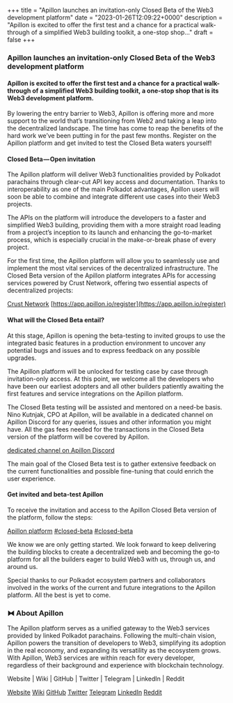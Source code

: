 +++
title = "Apillon launches an invitation-only Closed Beta of the Web3 development platform"
date = "2023-01-26T12:09:22+0000"
description = "Apillon is excited to offer the first test and a chance for a practical walk-through of a simplified Web3 building toolkit, a one-stop shop…"
draft = false
+++

### Apillon launches an invitation-only Closed Beta of the Web3 development platform


#### Apillon is excited to offer the first test and a chance for a practical walk-through of a simplified Web3 building toolkit, a one-stop shop that is its Web3 development platform.


By lowering the entry barrier to Web3, Apillon is offering more and more support to the world that’s transitioning from Web2 and taking a leap into the decentralized landscape. The time has come to reap the benefits of the hard work we’ve been putting in for the past few months. Register on the Apillon platform and get invited to test the Closed Beta waters yourself!


#### Closed Beta — Open invitation


The Apillon platform will deliver Web3 functionalities provided by Polkadot parachains through clear-cut API key access and documentation. Thanks to interoperability as one of the main Polkadot advantages, Apillon users will soon be able to combine and integrate different use cases into their Web3 projects.


The APIs on the platform will introduce the developers to a faster and simplified Web3 building, providing them with a more straight road leading from a project’s inception to its launch and enhancing the go-to-market process, which is especially crucial in the make-or-break phase of every project.


For the first time, the Apillon platform will allow you to seamlessly use and implement the most vital services of the decentralized infrastructure. The Closed Beta version of the Apillon platform integrates APIs for accessing services powered by Crust Network, offering two essential aspects of decentralized projects:

[Crust Network](https://crust.network/)
[https://app.apillon.io/register](https://app.apillon.io/register)

#### What will the Closed Beta entail?


At this stage, Apillon is opening the beta-testing to invited groups to use the integrated basic features in a production environment to uncover any potential bugs and issues and to express feedback on any possible upgrades.


The Apillon platform will be unlocked for testing case by case through invitation-only access. At this point, we welcome all the developers who have been our earliest adopters and all other builders patiently awaiting the first features and service integrations on the Apillon platform.


The Closed Beta testing will be assisted and mentored on a need-be basis. Nino Kutnjak, CPO at Apillon, will be available in a dedicated channel on Apillon Discord for any queries, issues and other information you might have. All the gas fees needed for the transactions in the Closed Beta version of the platform will be covered by Apillon.

[dedicated channel on Apillon Discord](https://discord.gg/n6gVzCnz9t)

The main goal of the Closed Beta test is to gather extensive feedback on the current functionalities and possible fine-tuning that could enrich the user experience.


#### Get invited and beta-test Apillon


To receive the invitation and access to the Apillon Closed Beta version of the platform, follow the steps:

[Apillon platform](http://apillon.io/register)
[#closed-beta](https://discord.gg/n6gVzCnz9t)
[#closed-beta](https://discord.gg/n6gVzCnz9t)

We know we are only getting started. We look forward to keep delivering the building blocks to create a decentralized web and becoming the go-to platform for all the builders eager to build Web3 with us, through us, and around us.


Special thanks to our Polkadot ecosystem partners and collaborators involved in the works of the current and future integrations to the Apillon platform. All the best is yet to come.


### ⧓ About Apillon


The Apillon platform serves as a unified gateway to the Web3 services provided by linked Polkadot parachains. Following the multi-chain vision, Apillon powers the transition of developers to Web3, simplifying its adoption in the real economy, and expanding its versatility as the ecosystem grows. With Apillon, Web3 services are within reach for every developer, regardless of their background and experience with blockchain technology.


Website | Wiki | GitHub | Twitter | Telegram | LinkedIn | Reddit

[Website](https://apillon.io/)
[Wiki](https://wiki.apillon.io/)
[GitHub](https://github.com/Apillon-web3)
[Twitter](https://twitter.com/apillon)
[Telegram](https://t.me/Apillon)
[LinkedIn](https://www.linkedin.com/company/apillon/)
[Reddit](https://www.reddit.com/r/apillon/)